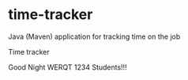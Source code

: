# time-tracker
Java (Maven) application for tracking time on the job

Time tracker

Good Night WERQT 1234 Students!!!
